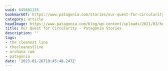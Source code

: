 ```yaml
---
uuid: 645601135
bookmarkOf: https://www.patagonia.com/stories/our-quest-for-circularity/story-96496.html
category: article
headImage: https://www.patagonia.com/blog/wp-content/uploads/2021/03/hedden_d_0110_cc_web-2250x1266-1.jpg
title: Our Quest for Circularity - Patagonia Stories
description: ''
tags:
- the cleanest line
- thecleanestline
- archana ram
- patagonia
date: '2023-01-26T19:45:48.247Z'
---
```



